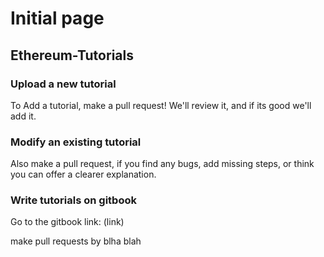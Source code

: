 # Initial page

## Ethereum-Tutorials

### Upload a new tutorial

To Add a tutorial, make a pull request! We'll review it, and if its good we'll add it.

### Modify an existing tutorial

Also make a pull request, if you find any bugs, add missing steps, or think you can offer a clearer explanation.

### Write tutorials on gitbook

Go to the gitbook link: \(link\)

make pull requests by blha blah


